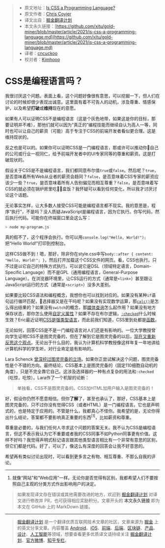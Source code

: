 > * 原文地址：[Is CSS a Programming Language?](https://css-tricks.com/is-css-a-programming-language/)
> * 原文作者：[Chris Coyier](https://css-tricks.com/author/chriscoyier/)
> * 译文出自：[掘金翻译计划](https://github.com/xitu/gold-miner)
> * 本文永久链接：[https://github.com/xitu/gold-miner/blob/master/article/2021/is-css-a-programming-language.md](https://github.com/xitu/gold-miner/blob/master/article/2021/is-css-a-programming-language.md)
> * 译者：[cncuckoo](https://github.com/cncuckoo)
> * 校对者：[Kimhooo](https://github.com/Kimhooo)

# CSS是编程语言吗？

我很讨厌这个问题。表面上看，这个问题好像很有意思，可以挖掘一下，但人们在讨论的时候却很少表现出诚意。这里面有着不可告人的动机，涉及尊重、情感保护，以及希望**打破**或**维持**现在的意愿。

如果有人可以证明CSS不是编程语言（这是个灰色地带，如果这是你的目标，那要证明并不难），那他们就可以因为“真正的”编程技能而继续自认为高人一等，同时也可以让自己的薪资（可能）高于专注于CSS的前端开发者看似更合理。这是维持现状的。

反之也是可以的。如果你可以证明CSS是一门编程语言，那或许可以推动你自己的公司或行业一视同仁，给予前端开发者中的UI专家同等的尊重和薪资。这是打破现状的。

假设关于CSS是不是编程语言，我们都同意布尔值`true`或`false`。然后呢？`true`，是否意味着所有Web从业者的薪资会趋同？`false`，是否意味着CSS专家的薪资应该少一些？`true`，是否意味着所有人告别偏见而相互尊重？`false`，是否意味着写CSS的就必须在锅炉房里吃盒饭？我怀疑可以看到任何变化，所以我才讨厌讨论这个话题。

无论事实怎样，让大多数人接受CSS可能是编程语言都不现实。我的意思是，程序“执行”，不是吗？没人质疑JavaScript是编程语言，因为它执行。你写代码，然后执行代码。可能你在终端窗口里会这么写：

```bash
> node my-program.js
```

真的假不了，这个程序会执行。你可以用`console.log("Hello, World!");`把“Hello World!”打印到控制台。

这样CSS做不到！嗯，那好，除非你在style.css中写`body::after { content: "Hello, World!"; }`，然后打开加载这个CSS文件的网页。看，CSS也执行。只不过是以它自己的特殊方式执行。可以说它是DSL（领域特定语言，Domain-Specific Language）而不是GPL（通用编程语言，General-Purpose Language）。在浏览器环境里，让CSS运行的方式（通常是`<link>`）甚至跟让JavaScript运行的方式（通常是`<script>`）没多大差别。

如果要比较CSS语法和编程概念，我想你也可以找到对应的。如果没有某种`if`语句运行循环匹配，选择器又是在干吗呢？如果没有实现数学运算，那[`calc()`](https://css-tricks.com/a-complete-guide-to-calc-in-css/)是怎么得出结果的？如果没有`switch`的概念，那[媒体查询](https://css-tricks.com/a-complete-guide-to-css-media-queries/)怎么起作用？如果没有地方保存状态，那你怎么使用[自定义属性](https://css-tricks.com/a-complete-guide-to-custom-properties/)？如果不存在布尔逻辑，[`:checked`](https://css-tricks.com/almanac/selectors/c/checked/)什么时候生效？Eric最近证明[CSS是强类型语言](https://css-tricks.com/css-is-a-strongly-typed-language/)，而此前我们知道，CSS里到处都是[函数](https://css-tricks.com/complete-guide-to-css-functions/)。

无论如何，回答CSS是不是一门编程语言对人们还是有影响的。一位大学教授曾向学生证明CSS不是图灵完备的，但在了解到它是图灵完备的以后，[现在又重新反思这个观点](https://lemire.me/blog/2011/03/08/breaking-news-htmlcss-is-turing-complete/)。无论出于什么目的，我认为计算机科学教授像这样年复一年地讲给计算机科学的学生听，对行业肯定是有影响的。

Lara Schenck [曾深挖过图灵完备的立场](https://notlaura.com/is-css-turing-complete/)。如果你正尝试解决这个问题，图灵完备性是个不错的方向。最终结论，CSS基本上是图灵完备的（固定110细胞自动机的角度），只是不完全靠它自己。这涉及选择器的一种有点复杂的用法和`:checked`（吃惊，吃惊）。Lara作了一个机智的论断：

> 单独看，CSS不是图灵完备的。CSS加HTML加用户输入是图灵完备的！

好，假设你仍然不愿意相信。但你**了解**了，甚至也承认了，那好，CSS基本上是图灵完备的，只不过你没有觉得CSS（或者HTML）是一门编程语言。它也是声明式的，也是特定于应用的。不管是什么，我都真心不怪你。我希望的是，无论你得出什么结论，答案都不要影响真正重要的东西<sup>[1]</sup>，比如薪资和尊重。

尊重是必要的，与我们任何人寻求这个问题的答案无关。我不认为CSS是编程语言，但这不表示我认为它不重要或者我的CSS同事不如Python同事更有价值。这样不好吗？我觉得声明式标记语言跟其他类型语言相比有一个非常有意思的区别，但它们都是代码。好了，可以了，像这么有深度的回答会让我不好意思的。

希望再有类似讨论出现时，可以看到更多言之有物、相互尊重、不那么自我的评论。

- - -
1. 就像“网站”和“Web应用”一样。无论你是否觉得有区别，我都希望人们不要按照自己主观的分类方式作出影响用户的决定。

> 如果发现译文存在错误或其他需要改进的地方，欢迎到 [掘金翻译计划](https://github.com/xitu/gold-miner) 对译文进行修改并 PR，也可获得相应奖励积分。文章开头的 **本文永久链接** 即为本文在 GitHub 上的 MarkDown 链接。

---

> [掘金翻译计划](https://github.com/xitu/gold-miner) 是一个翻译优质互联网技术文章的社区，文章来源为 [掘金](https://juejin.im) 上的英文分享文章。内容覆盖 [Android](https://github.com/xitu/gold-miner#android)、[iOS](https://github.com/xitu/gold-miner#ios)、[前端](https://github.com/xitu/gold-miner#前端)、[后端](https://github.com/xitu/gold-miner#后端)、[区块链](https://github.com/xitu/gold-miner#区块链)、[产品](https://github.com/xitu/gold-miner#产品)、[设计](https://github.com/xitu/gold-miner#设计)、[人工智能](https://github.com/xitu/gold-miner#人工智能)等领域，想要查看更多优质译文请持续关注 [掘金翻译计划](https://github.com/xitu/gold-miner)、[官方微博](http://weibo.com/juejinfanyi)、[知乎专栏](https://zhuanlan.zhihu.com/juejinfanyi)。

